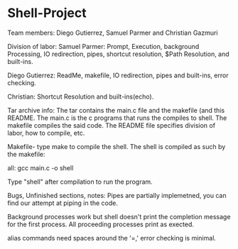 # Shell-Project
Team members: Diego Gutierrez, Samuel Parmer and Christian Gazmuri

Division of labor:
Samuel Parmer: Prompt, Execution, background Processing, IO redirection, pipes, shortcut resolution, $Path Resolution, and built-ins.

Diego Gutierrez: ReadMe, makefile, IO redirection, pipes and built-ins, error checking.

Christian:  Shortcut Resolution and built-ins(echo).

Tar archive info: The tar contains the main.c file and the makefile (and this README. The main.c is the c programs that runs the compiles to shell. The makefile compiles the said code. The README file specifies division of labor, how to compile, etc.

Makefile- type make to compile the shell. The shell is compiled as such by the makefile:

all:
	gcc main.c -o shell
  
Type "shell" after compilation to run the program.

Bugs, Unfinished sections, notes: 
Pipes are partially implemetned, you can find our attempt at piping in the code. 

Background processes work but shell doesn't print the completion message for the first process. All proceeding processes print as exected.

alias commands need spaces around the '=,' error checking is minimal.
